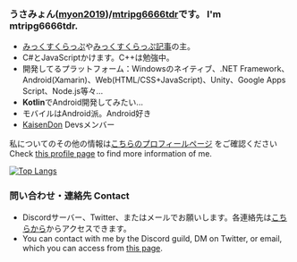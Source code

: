 <!--### Hi there 👋-->
### うさみょん([myon2019](https://twitter.com/myon2019))/[mtripg6666tdr](https://twitter.com/mtripg6666tdr)です。 I'm mtripg6666tdr.  
- [みっくすくらっぷ](https://scrpg.tyanoyu.net/)や[みっくすくらっぷ記事](https://myon2019.blogspot.com/)の主。
- C#とJavaScriptかけます。C++は勉強中。
- 開発してるプラットフォーム：Windowsのネイティブ、.NET Framework、Android(Xamarin)、Web(HTML/CSS+JavaScript)、Unity、Google Apps Script、Node.js等々…
- **Kotlin**でAndroid開発してみたい...
- モバイルはAndroid派。Android好き
- [KaisenDon](https://discord.gg/fEPjk5d) Devsメンバー

私についてのその他の情報は[こちらのプロフィールページ](https://myon.page.link/pfc) をご確認ください  
Check [this profile page](https://myon.page.link/pfc) to find more information of me.

[![Top Langs](https://github-readme-stats.vercel.app/api/top-langs/?username=mtripg6666tdr&layout=compact&show_icons=true)](https://github.com/anuraghazra/github-readme-stats)

### 問い合わせ・連絡先 Contact
- Discordサーバー、Twitter、またはメールでお願いします。各連絡先は[こちらから](http://me.scrpg.tyanoyu.net/)からアクセスできます。  
- You can contact with me by the Discord guild, DM on Twitter, or email, which you can access from [this page](http://me.scrpg.tyanoyu.net/).

<!--
**mtripg6666tdr/mtripg6666tdr** is a ✨ _special_ ✨ repository because its `README.md` (this file) appears on your GitHub profile.

Here are some ideas to get you started:

- 🔭 I’m currently working on ...
- 🌱 I’m currently learning ...
- 👯 I’m looking to collaborate on ...
- 🤔 I’m looking for help with ...
- 💬 Ask me about ...
- 📫 How to reach me: ...
- 😄 Pronouns: ...
- ⚡ Fun fact: ...
-->
